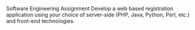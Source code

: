 Software Engineering Assignment
Develop a web based registration application using your choice of server-side (PHP, Java, Python, Perl, etc.) and front-end technologies.
